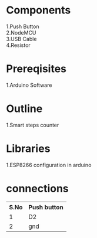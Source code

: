 # Components
1.Push Button<br>
2.NodeMCU<br>
3.USB Cable<br>
4.Resistor<br>

# Prereqisites
1.Arduino Software<br>


# Outline
1.Smart steps counter<br>

# Libraries

1.ESP8266 configuration in arduino<br>


# connections
<table>
  <tr>
    <th>S.No</th>
    <th>Push button</th>
    
  </tr>
  <tr>
    <td>1</td>
    <td>D2</td>
  </tr>
  <tr>
    <td>2</td>
    <td>gnd</td>
  </tr>
    
  </table>
  
  
 

  </table>
